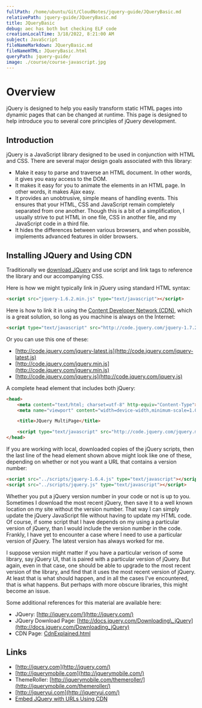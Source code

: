 ```yaml
---
fullPath: /home/ubuntu/Git/CloudNotes/jquery-guide/JQueryBasic.md
relativePath: jquery-guide/JQueryBasic.md
title: JQueryBasic
debug: aec has both but checking ELF code
creationLocalTime: 3/18/2022, 8:21:00 AM
subject: JavaScript
fileNameMarkdown: JQueryBasic.md
fileNameHTML: JQueryBasic.html
queryPath: jquery-guide/
image: ./course/course-javascript.jpg
---
```


<!-- toc -->
<!-- tocstop -->

# Overview

jQuery is designed to help you easily transform static HTML pages
into dynamic pages that can be changed at runtime. This page is
designed to help introduce you to several core principles of jQuery
development.

## Introduction

jQuery is a JavaScript library designed to be used in conjunction with
HTML and CSS. There are several major design goals associated with this
library:

- Make it easy to parse and traverse an HTML document. In other words,
    it gives you easy access to the DOM.
- It makes it easy for you to animate the elements in an HTML page. In
    other words, it makes Ajax easy.
- It provides an unobtrusive, simple means of handling events. This
    ensures that your HTML, CSS and JavaScript remain completely
    separated from one another. Though this is a bit of a
    simplification, I usually strive to put HTML in one file, CSS in
    another file, and my JavaScript code in a third file.
- It hides the differences between various browsers, and when
    possible, implements advanced features in older browsers.

## Installing JQuery and Using CDN

Traditionally we [download
JQuery](http://docs.jquery.com/Downloading_jQuery) and use script and
link tags to reference the library and our accompanying CSS.

Here is how we might typically link in jQuery using standard HTML
syntax:

```html
<script src="jquery-1.6.2.min.js" type="text/javascript"></script>
```

Here is how to link it in using the [Content Developer Network
(CDN),](/web-guide/CdnExplained.html) which is a great solution, so long as you
machine is always on the Internet:

```html
<script type="text/javascript" src="http://code.jquery.com/jquery-1.7.2.min.js"></script>
```

Or you can use this one of these:

- [http://code.jquery.com/jquery-latest.js](http://code.jquery.com/jquery-latest.js)
- [http://code.jquery.com/jquery.min.js](http://code.jquery.com/jquery.min.js)
- [http://code.jquery.com/jquery.js](http://code.jquery.com/jquery.js)

A complete head element that includes both jQuery:

```html
<head>
    <meta content="text/html; charset=utf-8" http-equiv="Content-Type">
    <meta name="viewport" content="width=device-width,minimum-scale=1.0, maximum-scale=1.0" />

    <title>JQuery MultiPage</title>

    <script type="text/javascript" src="http://code.jquery.com/jquery.min.js"></script>
</head>
```

If you are working with local, downloaded copies of the jQuery scripts,
then the last line of the head element shown above might look like one
of these, depending on whether or not you want a URL that contains a
version number:

```html
<script src="../scripts/jquery-1.6.4.js" type="text/javascript"></script>
<script src="../scripts/jquery.js" type="text/javascript"></script>
```

Whether you put a jQuery version number in your code or not is up to
you. Sometimes I download the most recent jQuery, then save it to a well
known location on my site without the version number. That way I can
simply update the jQuery JavaScript file without having to update my
HTML code. Of course, if some script that I have depends on my using a
particular version of jQuery, than I would include the version number in
the code. Frankly, I have yet to encounter a case where I need to use a
particular version of jQuery. The latest version has always worked for
me.

I suppose version might matter if you have a particular verison of some
library, say jQuery UI, that is paired with a particular version of
jQuery. But again, even in that case, one should be able to upgrade to
the most recent version of the library, and find that it uses the most
recent version of jQuery. At least that is what should happen, and in
all the cases I've encountered, that is what happens. But perhaps with
more obscure libraries, this might become an issue.

Some additional references for this material are available here:

- JQuery: [http://jquery.com/](http://jquery.com/)
- JQuery Download Page:
    [http://docs.jquery.com/Downloading\_jQuery](http://docs.jquery.com/Downloading_jQuery)
- CDN Page: [CdnExplained.html](/web-guide/CdnExplained.html)




## Links

- [http://jquery.com](http://jquery.com/)
- [http://jquerymobile.com](http://jquerymobile.com/)
- ThemeRoller: [http://jquerymobile.com/themeroller/](http://jquerymobile.com/themeroller/)
- [http://jqueryui.com](http://jqueryui.com/)
- [Embed JQuery with URLs Using CDN](/web-guide/CdnExplained.html)
